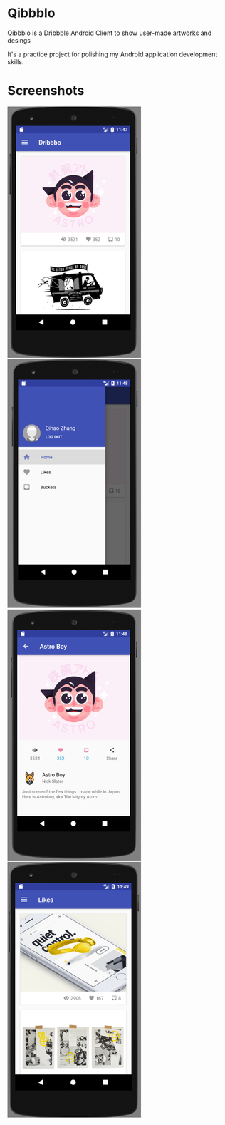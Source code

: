 # Qibbblo
Qibbblo is a Dribbble Android Client to show user-made artworks and desings

It's a practice project for polishing my Android application development skills.

# Screenshots
<img src="screenshots/screenshot1.png" width="300">
<img src="screenshots/screenshot2.png" width="300">
<img src="screenshots/screenshot3.png" width="300">
<img src="screenshots/screenshot4.png" width="300">
